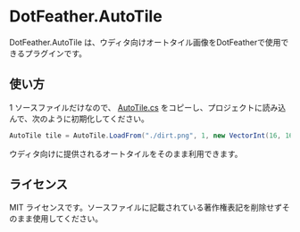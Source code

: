# DotFeather.AutoTile

DotFeather.AutoTile は、ウディタ向けオートタイル画像をDotFeatherで使用できるプラグインです。

## 使い方

1 ソースファイルだけなので、 [AutoTile.cs](AutoTile.cs) をコピーし、プロジェクトに読み込んで、次のように初期化してください。

```cs
AutoTile tile = AutoTile.LoadFrom("./dirt.png", 1, new VectorInt(16, 16));
```

ウディタ向けに提供されるオートタイルをそのまま利用できます。

## ライセンス

MIT ライセンスです。ソースファイルに記載されている著作権表記を削除せずそのまま使用してください。